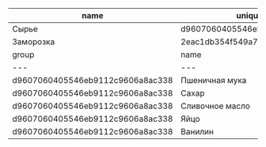 | name | unique_code |
| --- | --- |
| Сырье | d9607060405546eb9112c9606a8ac338 |
| Заморозка | 2eac1db354f549a7a2e6a2ae67c490d9 |
| group | name | range | unique_code |
| --- | --- | --- | --- |
| d9607060405546eb9112c9606a8ac338 | Пшеничная мука | 82df6f6ce1e542fea869267a02d6d7b2 | 0737f10ba9944ff38c2c0f8eaaa00da0 |
| d9607060405546eb9112c9606a8ac338 | Сахар | 82df6f6ce1e542fea869267a02d6d7b2 | c805dd44eab8418abd7d3ca23b8bcb48 |
| d9607060405546eb9112c9606a8ac338 | Сливочное масло | 82df6f6ce1e542fea869267a02d6d7b2 | 293d487aacb04e62b71d81efb6d24f09 |
| d9607060405546eb9112c9606a8ac338 | Яйцо | e1968e6577c84a0aad9f7fd217c35965 | 9e9bb1e4ca674f21908dac53e4a1d1ae |
| d9607060405546eb9112c9606a8ac338 | Ванилин | 82df6f6ce1e542fea869267a02d6d7b2 | 8ec5474d87e143a180edddcc151312d7 |
